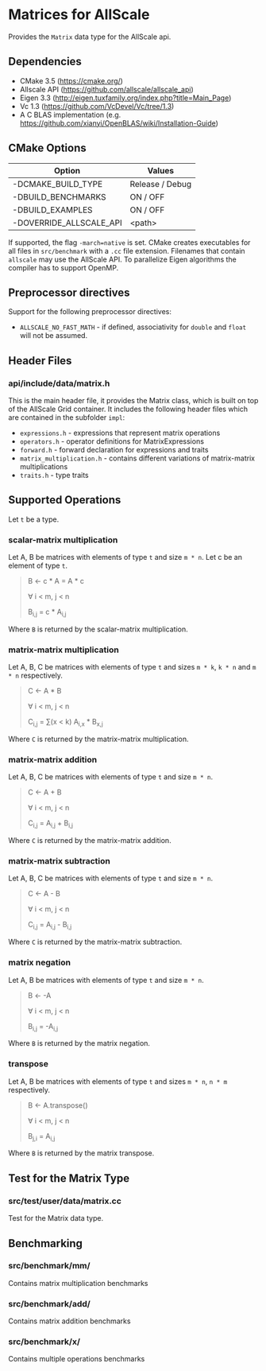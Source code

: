 # Matrices for AllScale

Provides the `Matrix` data type for the AllScale api.

## Dependencies

* CMake 3.5 (<https://cmake.org/>)
* Allscale API (<https://github.com/allscale/allscale_api>)
* Eigen 3.3 (<http://eigen.tuxfamily.org/index.php?title=Main_Page>)
* Vc 1.3 (<https://github.com/VcDevel/Vc/tree/1.3>)
* A C BLAS implementation (e.g. <https://github.com/xianyi/OpenBLAS/wiki/Installation-Guide>)

## CMake Options

| Option                  | Values          |
| ----------------------- | --------------- |
| -DCMAKE_BUILD_TYPE      | Release / Debug |
| -DBUILD_BENCHMARKS      | ON / OFF        |
| -DBUILD_EXAMPLES        | ON / OFF        |
| -DOVERRIDE_ALLSCALE_API | \<path\>        |

If supported, the flag `-march=native` is set.
CMake creates executables for all files in `src/benchmark` with a `.cc` file extension.
Filenames that contain `allscale` may use the AllScale API.
To parallelize Eigen algorithms the compiler has to support OpenMP.

## Preprocessor directives

Support for the following preprocessor directives:

* `ALLSCALE_NO_FAST_MATH` - if defined, associativity for `double` and `float` will not be assumed.

## Header Files

### api/include/data/matrix.h

This is the main header file, it provides the Matrix class,
which is built on top of the AllScale Grid container.
It includes the following header files which are contained in the subfolder `impl`:

* `expressions.h` - expressions that represent matrix operations
* `operators.h` - operator definitions for MatrixExpressions
* `forward.h` - forward declaration for expressions and traits
* `matrix_multiplication.h` - contains different variations of matrix-matrix multiplications
* `traits.h` - type traits

## Supported Operations

Let `t` be a type.

### scalar-matrix multiplication

Let A, B be matrices with elements of type `t` and size `m * n`.
Let c be an element of type `t`.

> B <- c * A = A * c
>
> ∀ i < m, j < n
>
> B<sub>i,j</sub> = c * A<sub>i,j</sub>

Where `B` is returned by the scalar-matrix multiplication.

### matrix-matrix multiplication

Let A, B, C be matrices with elements of type `t` and sizes `m * k`, `k * n` and `m * n` respectively.

> C <- A * B
>
> ∀ i < m, j < n
>
> C<sub>i,j</sub> = ∑(x < k)  A<sub>i,x</sub> * B<sub>x,j</sub>

Where `C` is returned by the matrix-matrix multiplication.

### matrix-matrix addition

Let A, B, C be matrices with elements of type `t` and size `m * n`.

> C <- A + B
>
> ∀ i < m, j < n
>
> C<sub>i,j</sub> = A<sub>i,j</sub> + B<sub>i,j</sub>

Where `C` is returned by the matrix-matrix addition.

### matrix-matrix subtraction

Let A, B, C be matrices with elements of type `t` and size `m * n`.

> C <- A - B
>
> ∀ i < m, j < n
>
> C<sub>i,j</sub> = A<sub>i,j</sub> - B<sub>i,j</sub>

Where `C` is returned by the matrix-matrix subtraction.

### matrix negation

Let A, B be matrices with elements of type `t` and size `m * n`.

> B <- -A
>
> ∀ i < m, j < n
>
> B<sub>i,j</sub> = -A<sub>i,j</sub>

Where `B` is returned by the matrix negation.

### transpose

Let A, B be matrices with elements of type `t` and sizes `m * n`, `n * m` respectively.

> B <- A.transpose()
>
> ∀ i < m, j < n
>
> B<sub>j,i</sub> = A<sub>i,j</sub>

Where `B` is returned by the matrix transpose.

## Test for the Matrix Type

### src/test/user/data/matrix.cc

Test for the Matrix data type.

## Benchmarking

### src/benchmark/mm/

Contains matrix multiplication benchmarks

### src/benchmark/add/

Contains matrix addition benchmarks

### src/benchmark/x/

Contains multiple operations benchmarks
